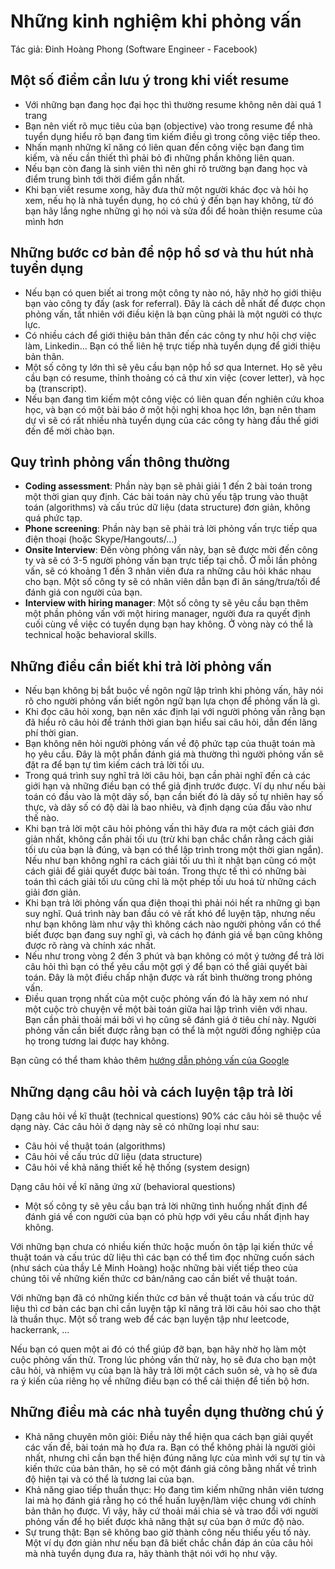 Những kinh nghiệm khi phỏng vấn
===============================

Tác giả: Đinh Hoàng Phong (Software Engineer - Facebook)

Một số điểm cần lưu ý trong khi viết resume
----------------------------------------------------------------------------------------------------------------------------------------------------------------------------------------------------

-   Với những bạn đang học đại học thì thường resume không nên dài quá 1 trang
-   Bạn nên viết rõ mục tiêu của bạn (objective) vào trong resume để nhà tuyển dụng hiểu rõ bạn đang tìm kiếm điều gì trong công việc tiếp theo.
-   Nhấn mạnh những kĩ năng có liên quan đến công việc bạn đang tìm kiếm, và nếu cần thiết thì phải bỏ đi những phần không liên quan.
-   Nếu bạn còn đang là sinh viên thì nên ghi rõ trường bạn đang học và điểm trung bình tới thời điểm gần nhất.
-   Khi bạn viết resume xong, hãy đưa thử một người khác đọc và hỏi họ xem, nếu họ là nhà tuyển dụng, họ có chú ý đến bạn hay không, từ đó bạn hãy lắng nghe những gì họ nói và sửa đổi để hoàn thiện resume của mình hơn


Những bước cơ bản để nộp hồ sơ và thu hút nhà tuyển dụng
--------------------------------------------------------------------------------------------------------------------------------------------------------------

-   Nếu bạn có quen biết ai trong một công ty nào nó, hãy nhờ họ giới thiệu bạn vào công ty đấy (ask for referral). Đây là cách dễ nhất để được chọn phỏng vấn, tất nhiên với điều kiện là bạn cũng phải là một người có thực lực.
-   Có nhiều cách để giới thiệu bản thân đến các công ty như hội chợ việc làm, Linkedin... Bạn có thể liên hệ trực tiếp nhà tuyển dụng để giới thiệu bản thân.
-   Một số công ty lớn thì sẽ yêu cầu bạn nộp hồ sơ qua Internet. Họ sẽ yêu cầu bạn có resume, thỉnh thoảng có cả thư xin việc (cover letter), và học bạ (transcript).
-   Nếu bạn đang tìm kiếm một công việc có liên quan đến nghiên cứu khoa học, và bạn có một bài báo ở một hội nghị khoa học lớn, bạn nên tham dự vì sẽ có rất nhiều nhà tuyển dụng của các công ty hàng đầu thế giới đến để mời chào bạn.

Quy trình phỏng vấn thông thường
--------------------------------------------------------------------------------------------------------------------------------------------------------------

-   **Coding assessment**: Phần này bạn sẽ phải giải 1 đến 2 bài toán trong một thời gian quy định. Các bài toán này chủ yếu tập trung vào thuật toán (algorithms) và cấu trúc dữ liệu (data structure) đơn giản, không quá phức tạp.
-   **Phone screening**: Phần này bạn sẽ phải trả lời phỏng vấn trực tiếp qua điện thoại (hoặc Skype/Hangouts/...)
-   **Onsite Interview**: Đến vòng phỏng vấn này, bạn sẽ được mời đến công ty và sẽ có 3-5 người phỏng vấn bạn trực tiếp tại chỗ. Ở mỗi lần phỏng vấn, sẽ có khoảng 1 đến 3 nhân viên đưa ra những câu hỏi khác nhau cho bạn. Một số công ty sẽ có nhân viên dẫn bạn đi ăn sáng/trưa/tối để đánh giá con người của bạn.
-   **Interview with hiring manager**: Một số công ty sẽ yêu cầu bạn thêm một phần phỏng vấn với một hiring manager, người đưa ra quyết định cuối cùng về việc có tuyển dụng bạn hay không. Ở vòng này có thể là technical hoặc behavioral skills.

Những điều cần biết khi trả lời phỏng vấn
--------------------------------------------------------------------------------------------------------------------------------------------------------------------------------------------------------------

-   Nếu bạn không bị bắt buộc về ngôn ngữ lập trình khi phỏng vấn, hãy nói rõ cho người phỏng vấn biết ngôn ngữ bạn lựa chọn để phỏng vấn là gì.
-   Khi đọc câu hỏi xong, bạn nên xác định lại với người phỏng vấn rằng bạn đã hiểu rõ câu hỏi để tránh thời gian bạn hiểu sai câu hỏi, dẫn đến lãng phí thời gian.
-   Bạn không nên hỏi người phỏng vấn về độ phức tạp của thuật toán mà họ yêu cầu. Đây là một phần đánh giá mà thường thì người phỏng vấn sẽ đặt ra để bạn tự tìm kiếm cách trả lời tối ưu.
-   Trong quá trình suy nghĩ trả lời câu hỏi, bạn cần phải nghĩ đến cả các giới hạn và những điều bạn có thể giả định trước được. Ví dụ như nếu bài toán có đầu vào là một dãy số, bạn cần biết đó là dãy số tự nhiên hay số thực, và dãy số có độ dài là bao nhiêu, và định dạng của đầu vào như thế nào.
-   Khi bạn trả lời một câu hỏi phỏng vấn thì hãy đưa ra một cách giải đơn giản nhất, không cần phải tối ưu (trừ khi bạn chắc chắn rằng cách giải tối ưu của bạn là đúng, và bạn có thể lập trình trong một thời gian ngắn). Nếu như bạn không nghĩ ra cách giải tối ưu thì ít nhật bạn cũng có một cách giải để giải quyết được bài toán. Trong thực tế thì có những bài toán thì cách giải tối ưu cũng chỉ là một phép tối ưu hoá từ những cách giải đơn giản.
-   Khi bạn trả lời phỏng vấn qua điện thoại thì phải nói hết ra những gì bạn suy nghĩ. Quá trình này ban đầu có vẻ rất khó để luyện tập, nhưng nếu như bạn không làm như vậy thì không cách nào người phỏng vấn có thể biết được bạn đang suy nghĩ gì, và cách họ đánh giá về bạn cũng không được rõ ràng và chính xác nhất.
-   Nếu như trong vòng 2 đến 3 phút và bạn không có một ý tưởng để trả lời câu hỏi thì bạn có thể yêu cầu một gợi ý để bạn có thể giải quyết bài toán. Đây là một điều chấp nhận được và rất bình thường trong phỏng vấn.
-   Điều quan trọng nhất của một cuộc phỏng vấn đó là hãy xem nó như một cuộc trò chuyện về một bài toán giữa hai lập trình viên với nhau. Bạn cần phải thoải mái bởi vì họ cũng sẽ đánh giá ở tiêu chí này. Người phỏng vấn cần biết được rằng bạn có thể là một người đồng nghiệp của họ trong tương lai được hay không.

Bạn cũng có thể tham khảo thêm [hướng dẫn phỏng vấn của Google](https://www.youtube.com/watch?time_continue=1&v=oWbUtlUhwa8)

Những dạng câu hỏi và cách luyện tập trả lời
----------------------------------------------------------------------------------------------------------------------------------------------------------------------------------------------------------------------

Dạng câu hỏi về kĩ thuật (technical questions) 90% các câu hỏi sẽ thuộc về dạng này. Các câu hỏi ở dạng này sẽ có những loại như sau:

-   Câu hỏi về thuật toán (algorithms)
-   Câu hỏi về cấu trúc dữ liệu (data structure)
-   Câu hỏi về khả năng thiết kế hệ thống (system design)

Dạng câu hỏi về kĩ năng ứng xử (behavioral questions)

-   Một số công ty sẽ yêu cầu bạn trả lời những tình huống nhất định để đánh giá về con người của bạn có phù hợp với yêu cầu nhất định hay không.

Với những bạn chưa có nhiều kiến thức hoặc muốn ôn tập lại kiến thức về thuật toán và cấu trúc dữ liệu thì các bạn có thể tìm đọc những cuốn sách (như sách của thầy Lê Minh Hoàng) hoặc những bài viết tiếp theo của chúng tôi về những kiến thức cơ bản/nâng cao cần biết về thuật toán.

Với những bạn đã có những kiến thức cơ bản về thuật toán và cấu trúc dữ liệu thì cơ bản các bạn chỉ cần luyện tập kĩ năng trả lời câu hỏi sao cho thật là thuần thục. Một số trang web để các bạn luyện tập như leetcode, hackerrank, ...

Nếu bạn có quen một ai đó có thể giúp đỡ bạn, bạn hãy nhờ họ làm một cuộc phỏng vấn thử. Trong lúc phỏng vấn thử này, họ sẽ đưa cho bạn một câu hỏi, và nhiệm vụ của bạn là hãy trả lời một cách suôn sẻ, và họ sẽ đưa ra ý kiến của riêng họ về những điều bạn có thể cải thiện để tiến bộ hơn.

Những điều mà các nhà tuyển dụng thường chú ý
----------------------------------------------------------------------------------------------------------------------------------------------------------------------------------------------------------------------------

-   Khả năng chuyên môn giỏi: Điều này thể hiện qua cách bạn giải quyết các vấn đề, bài toán mà họ đưa ra. Bạn có thể không phải là người giỏi nhất, nhưng chỉ cần bạn thể hiện đúng năng lực của mình với sự tự tin và kiến thức của bản thân, họ sẽ có một đánh giá công bằng nhất về trình độ hiện tại và có thể là tương lai của bạn.
-   Khả năng giao tiếp thuần thục: Họ đang tìm kiếm những nhân viên tương lai mà họ đánh giá rằng họ có thể huấn luyện/làm việc chung với chính bản thân họ được. Vì vậy, hãy cứ thoải mái chia sẻ và trao đổi với người phỏng vấn để họ biết được khả năng thật sự của bạn ở mức độ nào.
-   Sự trung thật: Bạn sẽ không bao giờ thành công nếu thiếu yếu tố này. Một ví dụ đơn giản như nếu bạn đã biết chắc chắn đáp án của câu hỏi mà nhà tuyển dụng đưa ra, hãy thành thật nói với họ như vậy.
